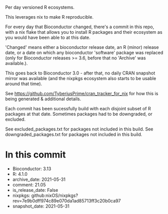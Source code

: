 Per day versioned R ecosystems.

This leverages nix to make R reproducible.

For every day that Bioconductor changed, there's a commit in this repo, with a
nix flake that allows you to install R packages and their ecosystem as you
would have been able to at this date.

'Changed' means either a bioconductor release date, an R (minor) release date, or a date on which 
any bioconductor 'software' package was replaced (only for Bioconductor releases >= 3.6,
before that no 'Archive' was available.).

This goes back to Bioconductor 3.0 - after that, no daily CRAN snapshot mirror was 
available (and the nixpkgs ecosystem also starts to be usable around that time).

See https://github.com/TyberiusPrime/cran_tracker_for_nix
for how this is being generated & additional details.


Each commit has been sucessfully build with each disjoint subset of R packages at that date.
Sometimes packages had to be downgraded, or excluded.

See excluded_packages.txt for packages not included in this build.
See downgraded_packages.txt for packages not included in this build.
# In this commit

  * Bioconductor: 3.13
  * R: 4.1.0
  * archive_date: 2021-05-31
  * comment: 21.05
  * is_release_date: False
  * nixpkgs: github:nixOS/nixpkgs?rev=7e9b0dff974c89e070da1ad85713ff3c20b0ca97
  * snapshot_date: 2021-05-31

